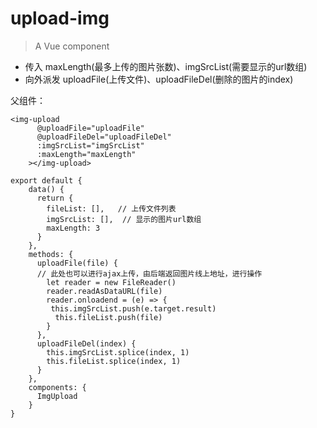 # upload-img

> A Vue component

- 传入 maxLength(最多上传的图片张数)、imgSrcList(需要显示的url数组)
- 向外派发 uploadFile(上传文件)、uploadFileDel(删除的图片的index)


父组件：

    <img-upload
          @uploadFile="uploadFile"
          @uploadFileDel="uploadFileDel"
          :imgSrcList="imgSrcList"
          :maxLength="maxLength"
        ></img-upload>

    export default {
        data() {
          return {
            fileList: [],   // 上传文件列表
            imgSrcList: [],  // 显示的图片url数组
            maxLength: 3
          }
        },
        methods: {
          uploadFile(file) {
          // 此处也可以进行ajax上传，由后端返回图片线上地址，进行操作
            let reader = new FileReader()
            reader.readAsDataURL(file)
            reader.onloadend = (e) => {
             this.imgSrcList.push(e.target.result)
              this.fileList.push(file)
            }
          },
          uploadFileDel(index) {
            this.imgSrcList.splice(index, 1)
            this.fileList.splice(index, 1)
          }
        },
        components: {
          ImgUpload
        }
    }
